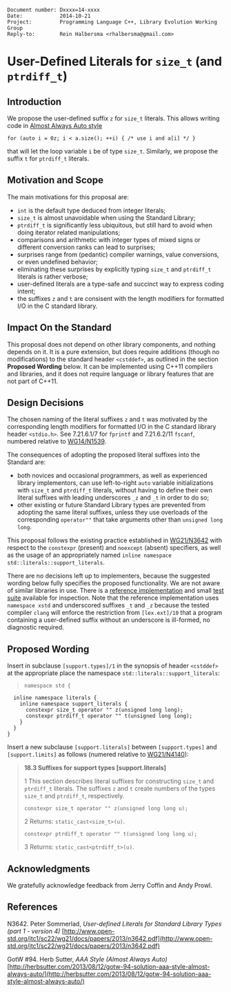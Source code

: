     Document number: Dxxxx=14-xxxx
    Date:            2014-10-21
    Project:         Programming Language C++, Library Evolution Working Group
    Reply-to:        Rein Halbersma <rhalbersma@gmail.com>

User-Defined Literals for `size_t` (and `ptrdiff_t`)
====================================================

Introduction
------------

We propose the user-defined suffix `z` for `size_t` literals. This allows writing code in [Almost Always Auto style](http://herbsutter.com/2013/08/12/gotw-94-solution-aaa-style-almost-always-auto/)

    for (auto i = 0z; i < a.size(); ++i) { /* use i and a[i] */ }

that will let the loop variable `i` be of type `size_t`. Similarly, we propose the suffix `t` for `ptrdiff_t` literals. 

Motivation and Scope
--------------------

The main motivations for this proposal are:

  - `int` is the default type deduced from integer literals;
  - `size_t` is almost unavoidable when using the Standard Library;
  - `ptrdiff_t` is significantly less ubiquitous, but still hard to avoid when doing iterator related manipulations;
  - comparisons and arithmetic with integer types of mixed signs or different conversion ranks can lead to surprises;
  - surprises range from (pedantic) compiler warnings, value conversions, or even undefined behavior;
  - eliminating these surprises by explicitly typing `size_t` and `ptrdiff_t` literals is rather verbose;
  - user-defined literals are a type-safe and succinct way to express coding intent;
  - the suffixes `z` and `t` are consisent with the length modifiers for formatted I/O in the C standard library.  

Impact On the Standard
----------------------

This proposal does not depend on other library components, and nothing depends on it. It is a pure extension, but does require additions (though no modifications) to the standard header `<cstddef>`, as outlined in the section **Proposed Wording** below. It can be implemented using C++11 compilers and libraries, and it does not require language or library features that are not part of C++11. 

Design Decisions
----------------

The chosen naming of the literal suffixes `z` and `t` was motivated by the corresponding length modifiers for formatted I/O in the C standard library header `<stdio.h>`. See 7.21.6.1/7 for `fprintf` and 7.21.6.2/11 `fscanf`, numbered relative to [WG14/N1539](http://www.open-std.org/jtc1/sc22/wg14/www/docs/n1539.pdf).

The consequences of adopting the proposed literal suffixes into the Standard are:

  - both novices and occasional programmers, as well as experienced library implementors, can use left-to-right `auto` variable initializations with `size_t` and `ptrdiff_t` literals, without having to define their own literal suffixes with leading underscores `_z` and `_t` in order to do so;
  - other existing or future Standard Library types are prevented from adopting the same literal suffixes, unless they use overloads of the corresponding `operator""` that take arguments other than `unsigned long long`. 

This proposal follows the existing practice established in [WG21/N3642](http://www.open-std.org/jtc1/sc22/wg21/docs/papers/2013/n3642.pdf) with respect to the `constexpr` (present) and `noexcept` (absent) specifiers, as well as the usage of an appropriately named `inline namespace std::literals::support_literals`.

There are no decisions left up to implementers, because the suggested wording below fully specifies the proposed functionality. We are not aware of similar libraries in use. There is a [reference implementation](https://bitbucket.org/rhalbersma/xstd/src/42782b8056160340ae9710b993a407fdf6136cc2/include/xstd/cstddef.hpp?at=default) and small [test suite](https://bitbucket.org/rhalbersma/xstd/src/42782b8056160340ae9710b993a407fdf6136cc2/test/src/cstddef.cpp?at=default) available for inspection. Note that the reference implementation uses `namespace xstd` and underscored suffixes `_t` and `_z` because the tested compiler `clang` will enforce the restriction from `[lex.ext]/10` that a program containing a user-defined suffix without an underscore is ill-formed, no diagnostic required.   

Proposed Wording
----------------

Insert in subclause `[support.types]/1` in the synopsis of header `<cstddef>` at the appropriate place the namespace `std::literals::support_literals`: 

>     namespace std {
      inline namespace literals {
        inline namespace support_literals {
          constexpr size_t operator "" z(unsigned long long);       
          constexpr ptrdiff_t operator "" t(unsigned long long);        
        }
      }
    }

Insert a new subclause `[support.literals]` between `[support.types]` and `[support.limits]` as follows (numered relative to [WG21/N4140](https://github.com/cplusplus/draft/blob/master/papers/n4140.pdf)):

> **18.3 Suffixes for support types [support.literals]**
>
> 1 This section describes literal suffixes for constructing `size_t` and `ptrdiff_t` literals. The suffixes `z` and `t` create numbers of the types `size_t` and `ptrdiff_t`, respectively. 
>
>     constexpr size_t operator "" z(unsigned long long u);
> 2 Returns: `static_cast<size_t>(u)`.
>
>     constexpr ptrdiff_t operator "" t(unsigned long long u);        
> 3 Returns: `static_cast<ptrdiff_t>(u)`.

Acknowledgments
----------------

We gratefully acknowledge feedback from Jerry Coffin and Andy Prowl.

References
----------

N3642. Peter Sommerlad, *User-defined Literals for Standard Library Types (part 1 - version 4)* [http://www.open-std.org/jtc1/sc22/wg21/docs/papers/2013/n3642.pdf](http://www.open-std.org/jtc1/sc22/wg21/docs/papers/2013/n3642.pdf)

GotW #94. Herb Sutter, *AAA Style (Almost Always Auto)* [http://herbsutter.com/2013/08/12/gotw-94-solution-aaa-style-almost-always-auto/](http://herbsutter.com/2013/08/12/gotw-94-solution-aaa-style-almost-always-auto/) 
